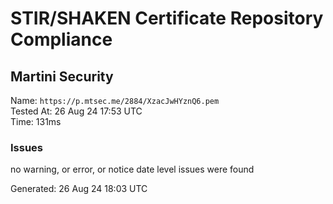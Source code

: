 # STIR/SHAKEN Certificate Repository Compliance

## Martini Security

Name: `https://p.mtsec.me/2884/XzacJwHYznQ6.pem`\
Tested At: 26 Aug 24 17:53 UTC\
Time: 131ms

### Issues

no warning, or error, or notice date level issues were found

Generated: 26 Aug 24 18:03 UTC